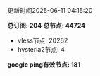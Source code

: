 更新时间2025-06-11 04:15:20

**总订阅: 204**
**总节点: 44724**
- vless节点: 20262
- hysteria2节点: 4

**google ping有效节点: 181**
